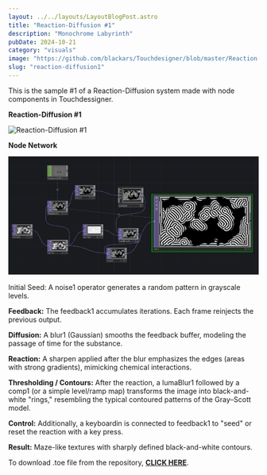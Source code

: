 ```yaml
---
layout: ../../layouts/LayoutBlogPost.astro
title: "Reaction-Diffusion #1"
description: "Monochrome Labyrinth"
pubDate: 2024-10-21
category: "visuals"
image: "https://github.com/blackars/Touchdesigner/blob/master/Reaction-Diffusion/rd1-16-9.webp?raw=true"
slug: "reaction-diffusion1"
---
```


This is the sample #1 of a Reaction-Diffusion system made with node components in Touchdessigner. 

**Reaction-Diffusion #1** 


![Reaction-Diffusion #1 ](https://github.com/blackars/Touchdesigner/blob/master/Reaction-Diffusion/rd1-16-9.webp?raw=true)

**Node Network** 


![Node Network to reaction-diffusion system #1](https://github.com/blackars/Touchdesigner/blob/master/Reaction-Diffusion/rd1-td-node.png?raw=true)

Initial Seed: A noise1 operator generates a random pattern in grayscale levels.

**Feedback:** The feedback1 accumulates iterations. Each frame reinjects the previous output.

**Diffusion:** A blur1 (Gaussian) smooths the feedback buffer, modeling the passage of time for the substance.

**Reaction:** A sharpen applied after the blur emphasizes the edges (areas with strong gradients), mimicking chemical interactions.

**Thresholding / Contours:** After the reaction, a lumaBlur1 followed by a comp1 (or a simple level/ramp map) transforms the image into black-and-white "rings," resembling the typical contoured patterns of the Gray–Scott model.

**Control:** Additionally, a keyboardin is connected to feedback1 to "seed" or reset the reaction with a key press.

**Result:** Maze-like textures with sharply defined black-and-white contours.


To download .toe file from the repository, **[CLICK HERE](https://github.com/blackars/Touchdesigner/tree/master/Reaction-Diffusion)**.

